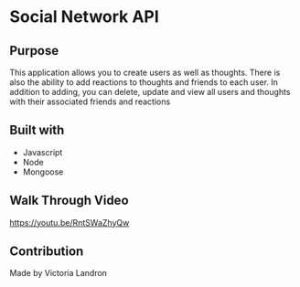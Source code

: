 # Social Network API

## Purpose
This application allows you to create users as well as thoughts. There is also the ability to add reactions to thoughts and friends to each user. In addition to adding, you can delete, update and view all users and thoughts with their associated friends and reactions

## Built with
* Javascript
* Node
* Mongoose

## Walk Through Video
https://youtu.be/RntSWaZhyQw


## Contribution
Made by Victoria Landron
